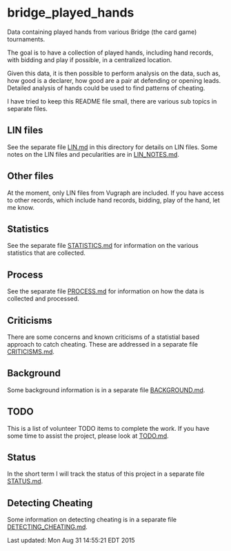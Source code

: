 # bridge_played_hands
Data containing played hands from various Bridge (the card game) tournaments.

The goal is to have a collection of played hands, including hand records, with bidding and play if possible, in a centralized location.

Given this data, it is then possible to perform analysis on the data, such as, how good is a declarer, how good are a pair at defending or opening leads. Detailed analysis of hands could be used to find patterns of cheating.

I have tried to keep this README file small, there are various sub topics in separate files.

## LIN files

See the separate file [LIN.md](LIN.md) in this directory for details on LIN files.
Some notes on the LIN files and pecularities are in [LIN_NOTES.md](LIN_NOTES.md).

## Other files

At the moment, only LIN files from Vugraph are included.
If you have access to other records, which include hand records, bidding, play of the hand, let me know.

## Statistics

See the separate file [STATISTICS.md](STATISTICS.md) for information on the various statistics that are collected.

## Process

See the separate file [PROCESS.md](PROCESS.md) for information on how the data is collected and processed.

## Criticisms

There are some concerns and known criticisms of a statistial based approach to catch cheating.
These are addressed in a separate file [CRITICISMS.md](CRITICISMS.md).

## Background

Some background information is in a separate file [BACKGROUND.md](BACKGROUND.md).

## TODO

This is a list of volunteer TODO items to complete the work.
If you have some time to assist the project, please look at 
[TODO.md](TODO.md).

## Status

In the short term I will track the status of this project in a separate
file [STATUS.md](STATUS.md).

## Detecting Cheating

Some information on detecting cheating is in a separate file [DETECTING_CHEATING.md](DETECTING_CHEATING.md).

Last updated:
Mon Aug 31 14:55:21 EDT 2015
